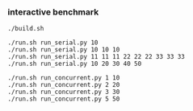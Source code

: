 ### interactive benchmark

```
./build.sh
```

```
./run.sh run_serial.py 10
./run.sh run_serial.py 10 10 10
./run.sh run_serial.py 11 11 11 22 22 22 33 33 33
./run.sh run_serial.py 10 20 30 40 50
```

```
./run.sh run_concurrent.py 1 10
./run.sh run_concurrent.py 2 20
./run.sh run_concurrent.py 3 30
./run.sh run_concurrent.py 5 50
```
